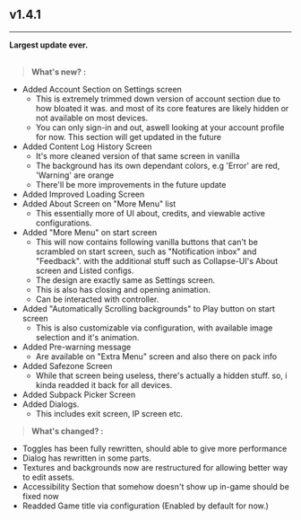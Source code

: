 ## v1.4.1
---
**Largest update ever.**<br><br>
> **What's new? :**
- Added Account Section on Settings screen
    - This is extremely trimmed down version of account section due to how bloated it was. and most of its core features are likely hidden or not available on most devices.
    - You can only sign-in and out, aswell looking at your account profile for now. This section will get updated in the future
- Added Content Log History Screen
    - It's more cleaned version of that same screen in vanilla
    - The background has its own dependant colors, e.g 'Error' are red, 'Warning' are orange
    - There'll be more improvements in the future update
- Added Improved Loading Screen
- Added About Screen on "More Menu" list
    - This essentially more of UI about, credits, and viewable active configurations.
- Added "More Menu" on start screen
    - This will now contains following vanilla buttons that can't be scrambled on start screen, such as "Notification inbox" and "Feedback". with the additional stuff such as Collapse-UI's About screen and Listed configs.
    - The design are exactly same as Settings screen.
    - This is also has closing and opening animation.
    - Can be interacted with controller. 
- Added "Automatically Scrolling backgrounds" to Play button on start screen
    - This is also customizable via configuration, with available image selection and it's animation.
- Added Pre-warning message
    - Are available on "Extra Menu" screen and also there on pack info
- Added Safezone Screen
    - While that screen being useless, there's actually a hidden stuff. so, i kinda readded it back for all devices.
- Added Subpack Picker Screen
- Added Dialogs.
    - This includes exit screen, IP screen etc.

> **What's changed? :**
- Toggles has been fully rewritten, should able to give more performance
- Dialog has rewritten in some parts.
- Textures and backgrounds now are restructured for allowing better way to edit assets.
- Accessibility Section that somehow doesn't show up in-game should be fixed now
- Readded Game title via configuration (Enabled by default for now.)